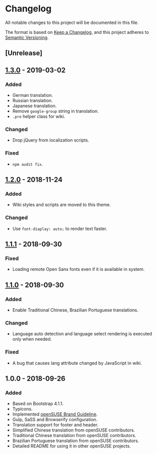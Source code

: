 # Changelog

All notable changes to this project will be documented in this file.

The format is based on [Keep a Changelog](https://keepachangelog.com/en/1.0.0/),
and this project adheres to [Semantic Versioning](https://semver.org/spec/v2.0.0.html).

## [Unrelease]

## [1.3.0] - 2019-03-02

### Added

- German translation.
- Russian translation.
- Japanese translation.
- Remove `google-group` string in translation.
- `.pre` helper class for wiki.

### Changed

- Drop jQuery from localization scripts.

### Fixed

- `npm audit fix`.

## [1.2.0] - 2018-11-24

### Added

- Wiki styles and scripts are moved to this theme.

### Changed

- Use `font-diaplay: auto;` to render text faster.

## [1.1.1] - 2018-09-30

### Fixed

- Loading remote Open Sans fonts even if it is available in system.

## [1.1.0] - 2018-09-30

### Added

- Enable Traditional Chinese, Brazilian Portuguese translations.

### Changed

- Language auto detection and language select rendering is executed only when
  needed.

### Fixed

- A bug that causes lang attribute changed by JavaScript in wiki.

## 1.0.0 - 2018-09-26

### Added

- Based on Bootstrap 4.1.1.
- Typicons.
- Implemented [openSUSE Brand Guideline](https://opensuse.github.io/branding-guidelines/).
- Gulp, SaSS and Browserify configuration.
- Translation support for footer and header.
- Simplified Chinese translation from openSUSE contributors.
- Traditional Chinese translation from openSUSE contributors.
- Brazilian Portuguese translation from openSUSE contributors.
- Detailed README for using it in other openSUSE projects.

[unreleased]: https://github.com/openSUSE/opensuse-theme-chameleon/compare/v1.3.0...HEAD
[1.3.0]: https://github.com/openSUSE/opensuse-theme-chameleon/compare/v1.2.0...v1.3.0
[1.2.0]: https://github.com/openSUSE/opensuse-theme-chameleon/compare/v1.1.1...v1.2.0
[1.1.1]: https://github.com/openSUSE/opensuse-theme-chameleon/compare/v1.1.0...v1.1.1
[1.1.0]: https://github.com/openSUSE/opensuse-theme-chameleon/compare/v1.0.0...v1.1.0

